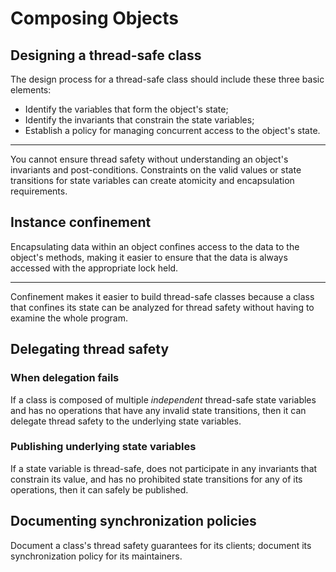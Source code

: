 # Composing Objects

## Designing a thread-safe class

The design process for a thread-safe class should include these three basic elements:

* Identify the variables that form the object's state;
* Identify the invariants that constrain the state variables;
* Establish a policy for managing concurrent access to the object's state.

---

You cannot ensure thread safety without understanding an object's invariants and post-conditions.
Constraints on the valid values or state transitions for state variables can create atomicity and encapsulation 
requirements.

## Instance confinement

Encapsulating data within an object confines access to the data to the object's methods, making it easier to ensure 
that the data is always accessed with the appropriate lock held.

---

Confinement makes it easier to build thread-safe classes because a class that confines its state can be analyzed for 
thread safety without having to examine the whole program.

## Delegating thread safety

### When delegation fails

If a class is composed of multiple *independent* thread-safe state variables and has no operations that have any 
invalid state transitions, then it can delegate thread safety to the underlying state variables.

### Publishing underlying state variables

If a state variable is thread-safe, does not participate in any invariants that constrain its value, and has no 
prohibited state transitions for any of its operations, then it can safely be published.

## Documenting synchronization policies

Document a class's thread safety guarantees for its clients; document its synchronization policy for its maintainers.

